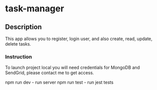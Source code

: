 # task-manager

## Description
This app allows you to register, login user, and also create, read, update, delete tasks.

### Instruction
To launch project local you will need credentials for MongoDB and SendGrid, please contact me to get access.

npm run dev - run server 
npm run test - run jest tests
